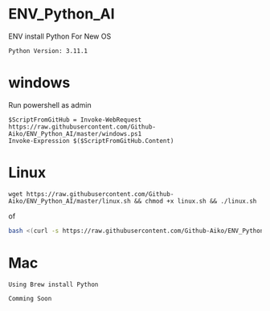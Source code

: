 # ENV_Python_AI
 ENV install Python For New OS

```
Python Version: 3.11.1
```


# windows 
Run powershell as admin
```
$ScriptFromGitHub = Invoke-WebRequest https://raw.githubusercontent.com/Github-Aiko/ENV_Python_AI/master/windows.ps1
Invoke-Expression $($ScriptFromGitHub.Content)
```

# Linux
```
wget https://raw.githubusercontent.com/Github-Aiko/ENV_Python_AI/master/linux.sh && chmod +x linux.sh && ./linux.sh
```

of 

```bash
bash <(curl -s https://raw.githubusercontent.com/Github-Aiko/ENV_Python_AI/master/linux.sh)
```

# Mac
```
Using Brew install Python
```

```bash
Comming Soon 
```